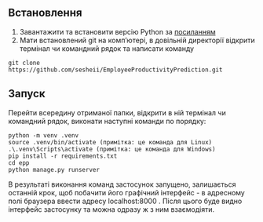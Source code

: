 ## Встановлення
1.	Завантажити та встановити версію Python за [посиланням](https://www.python.org/ftp/python/3.13.1/python-3.13.1-amd64.exe)
2.	Мати встановлений git на комп’ютері, в довільній директорії відкрити термінал чи командний рядок та написати команду
```
git clone https://github.com/sesheii/EmployeeProductivityPrediction.git
```
## Запуск
Перейти всередину отриманої папки, відкрити в ній термінал чи командний рядок, виконати наступні команди по порядку:
```
python -m venv .venv
source .venv/bin/activate (примітка: це команда для Linux)
.\.venv\Scripts\activate (примітка: це команда для Windows)
pip install -r requirements.txt
cd epp
python manage.py runserver
```
В результаті виконання команд застосунок запущено, залишається останній крок, щоб побачити його графічний інтерфейс - в адресному полі браузера ввести адресу localhost:8000 . Після цього буде видно інтерфейс застосунку та можна одразу ж з ним взаємодіяти.
